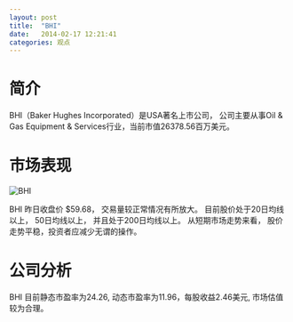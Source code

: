 ```yaml
---
layout: post
title:  "BHI"
date:   2014-02-17 12:21:41
categories: 观点
---
```


# 简介
BHI（Baker Hughes Incorporated）是USA著名上市公司，
公司主要从事Oil & Gas Equipment & Services行业，当前市值26378.56百万美元。

# 市场表现

![BHI](http://finviz.com/chart.ashx?t=BHI&ty=c&ta=1&p=d&s=l)

BHI 昨日收盘价 $59.68，
交易量较正常情况有所放大。
目前股价处于20日均线以上，
50日均线以上，
并且处于200日均线以上。
从短期市场走势来看，
股价走势平稳，投资者应减少无谓的操作。

# 公司分析
BHI 目前静态市盈率为24.26, 动态市盈率为11.96，每股收益2.46美元,
市场估值较为合理。
